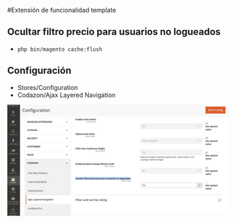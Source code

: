 #Extensión de funcionalidad template

## Ocultar filtro precio para usuarios no logueados

- `php bin/magento cache:flush`

## Configuración

- Stores/Configuration
- Codazon/Ajax Layered Navigation 

![alt text](config-1.png)

